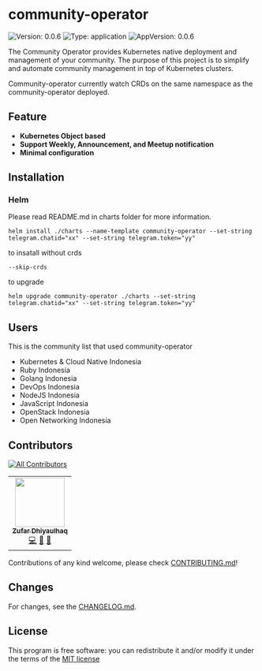 # community-operator

![Version: 0.0.6](https://img.shields.io/badge/Version-0.0.6-informational?style=flat-square) ![Type: application](https://img.shields.io/badge/Type-application-informational?style=flat-square) ![AppVersion: 0.0.6](https://img.shields.io/badge/AppVersion-0.0.6-informational?style=flat-square)

The Community Operator provides Kubernetes native deployment and management of your community. The purpose of this project is to simplify and automate community management in top of Kubernetes clusters.

Community-operator currently watch CRDs on the same namespace as the community-operator deployed.

## Feature
- **Kubernetes Object based**
- **Support Weekly, Announcement, and Meetup notification**
- **Minimal configuration**

## Installation

### Helm
Please read README.md in charts folder for more information.
```
helm install ./charts --name-template community-operator --set-string telegram.chatid="xx" --set-string telegram.token="yy"
```

to insatall without crds
```
--skip-crds
```

to upgrade
```
helm upgrade community-operator ./charts --set-string telegram.chatid="xx" --set-string telegram.token="yy"
```

## Users
This is the community list that used community-operator
- Kubernetes & Cloud Native Indonesia 
- Ruby Indonesia
- Golang Indonesia
- DevOps Indonesia
- NodeJS Indonesia
- JavaScript Indonesia
- OpenStack Indonesia
- Open Networking Indonesia

## Contributors
<!-- ALL-CONTRIBUTORS-BADGE:START - Do not remove or modify this section -->
[![All Contributors](https://img.shields.io/badge/all_contributors-1-orange.svg?style=flat-square)](#contributors-)
<!-- ALL-CONTRIBUTORS-BADGE:END -->

<!-- ALL-CONTRIBUTORS-LIST:START - Do not remove or modify this section -->
<!-- prettier-ignore-start -->
<!-- markdownlint-disable -->
<table>
  <tr>
    <td align="center"><a href="http://zufardhiyaulhaq.com"><img src="https://avatars3.githubusercontent.com/u/11990726?v=4" width="100px;" alt=""/><br /><sub><b>Zufar Dhiyaulhaq</b></sub></a><br /><a href="https://github.com/cloudnative-id/community-operator/commits?author=zufardhiyaulhaq" title="Code">💻</a> <a href="#tool-zufardhiyaulhaq" title="Tools">🔧</a> <a href="#ideas-zufardhiyaulhaq" title="Ideas, Planning, & Feedback">🤔</a></td>
  </tr>
</table>

<!-- markdownlint-enable -->
<!-- prettier-ignore-end -->
<!-- ALL-CONTRIBUTORS-LIST:END -->

Contributions of any kind welcome, please check [CONTRIBUTING.md](https://github.com/cloudnative-id/community-operator/blob/master/.github/CONTRIBUTING.md)!

## Changes
For changes, see the [CHANGELOG.md](CHANGELOG.md).

## License
This program is free software: you can redistribute it and/or modify it under the terms of the [MIT license](LICENSE)
